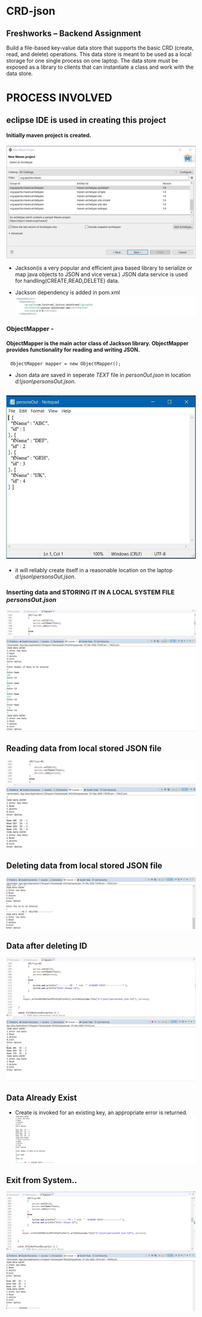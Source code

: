 # CRD-json

## Freshworks – Backend Assignment

Build a file-based key-value data store that supports the basic CRD (create, read, and delete) operations. This data store is meant to be used as a local storage for one single process on one laptop. The data store must be exposed as a library to clients that can instantiate a class and work with the data store.


# PROCESS INVOLVED
## eclipse IDE is used in creating this project

#### Initially maven project is created.
![](freshworks/maven.jpg)
* Jackson(is a very popular and efficient java based library to serialize or map java objects to JSON and vice versa.)
JSON data service is used for handling(CREATE,READ,DELETE) data.

* Jackson dependency is added in pom.xml
![](freshworks/dependencies.jpg)

### ObjectMapper - 
#### ObjectMapper is the main actor class of Jackson library. ObjectMapper provides functionality for reading and writing JSON.

` ` `
ObjectMapper mapper = new ObjectMapper();
` ` `


* Json data are saved in seperate *TEXT* file in *personOut.json* in location *d:\\json\\personsOut.json*.

## ![](freshworks/json.jpg)

* it will reliably create itself in a reasonable location on the laptop *d:\\json\\personsOut.json*.  

### Inserting data and STORING IT IN A LOCAL SYSTEM FILE *personsOut.json*
![](freshworks/1.jpg)
## Reading data from local stored JSON file
![](freshworks/2.jpg)
## Deleting data from local stored JSON file 
![](freshworks/3.jpg)
## Data after deleting ID
![](freshworks/4.jpg)
## Data Already Exist
* Create is invoked for an existing key, an appropriate error is returned.
![](freshworks/6.jpg)
## Exit from System..
![](freshworks/5.jpg)